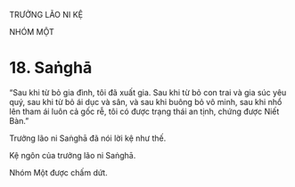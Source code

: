 TRƯỞNG LÃO NI KỆ

NHÓM MỘT

# 18. Saṅghā

“Sau khi từ bỏ gia đình, tôi đã xuất gia. Sau khi từ bỏ con trai và gia súc yêu quý, sau khi từ bỏ ái dục và sân, và sau khi buông bỏ vô minh, sau khi nhổ lên tham ái luôn cả gốc rễ, tôi có được trạng thái an tịnh, chứng được Niết Bàn.”

Trưởng lão ni Saṅghā đã nói lời kệ như thế.

Kệ ngôn của trưởng lão ni Saṅghā.

Nhóm Một được chấm dứt.

